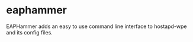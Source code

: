 # eaphammer
EAPHammer adds an easy to use command line interface to hostapd-wpe and its config files.
